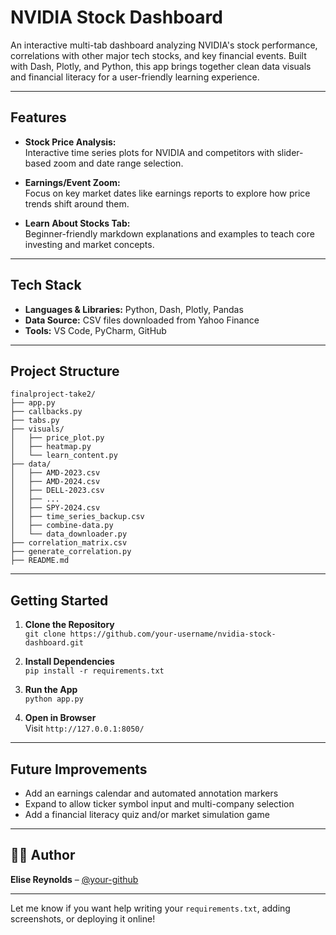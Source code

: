 # NVIDIA Stock Dashboard

An interactive multi-tab dashboard analyzing NVIDIA's stock performance, correlations with other major tech stocks, and key financial events. Built with Dash, Plotly, and Python, this app brings together clean data visuals and financial literacy for a user-friendly learning experience.

---

## Features

- **Stock Price Analysis:**  
  Interactive time series plots for NVIDIA and competitors with slider-based zoom and date range selection.

- **Earnings/Event Zoom:**  
  Focus on key market dates like earnings reports to explore how price trends shift around them.

- **Learn About Stocks Tab:**  
  Beginner-friendly markdown explanations and examples to teach core investing and market concepts.

---

## Tech Stack

- **Languages & Libraries:** Python, Dash, Plotly, Pandas  
- **Data Source:** CSV files downloaded from Yahoo Finance  
- **Tools:** VS Code, PyCharm, GitHub

---

## Project Structure

```
finalproject-take2/
├── app.py
├── callbacks.py
├── tabs.py
├── visuals/
│   ├── price_plot.py
│   ├── heatmap.py
│   └── learn_content.py
├── data/
│   ├── AMD-2023.csv
│   ├── AMD-2024.csv
│   ├── DELL-2023.csv
│   ├── ...
│   ├── SPY-2024.csv
│   ├── time_series_backup.csv
│   ├── combine-data.py
│   └── data_downloader.py
├── correlation_matrix.csv
├── generate_correlation.py
├── README.md
```

---

## Getting Started

1. **Clone the Repository**  
   `git clone https://github.com/your-username/nvidia-stock-dashboard.git`

2. **Install Dependencies**  
   `pip install -r requirements.txt`

3. **Run the App**  
   `python app.py`

4. **Open in Browser**  
   Visit `http://127.0.0.1:8050/`

---

## Future Improvements

- Add an earnings calendar and automated annotation markers  
- Expand to allow ticker symbol input and multi-company selection  
- Add a financial literacy quiz and/or market simulation game

---

## 👩‍💻 Author

**Elise Reynolds** – [@your-github](https://github.com/your-github)

---

Let me know if you want help writing your `requirements.txt`, adding screenshots, or deploying it online!